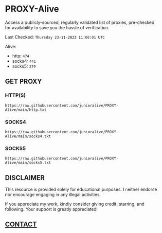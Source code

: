 # PROXY-Alive

Access a publicly-sourced, regularly validated list of proxies, pre-checked for availability to save you the hassle of verification.

Last Checked: `Thursday 23-11-2023 11:00:01 UTC`

Alive:
- http: `474`
- socks4: `441`
- socks5: `379`

## GET PROXY

### HTTP(S)

```https://raw.githubusercontent.com/junioralive/PROXY-Alive/main/http.txt```

### SOCKS4

```https://raw.githubusercontent.com/junioralive/PROXY-Alive/main/socks4.txt```

### SOCKS5

```https://raw.githubusercontent.com/junioralive/PROXY-Alive/main/socks5.txt```

## DISCLAIMER

This resource is provided solely for educational purposes. I neither endorse nor encourage engaging in any illegal activities.

If you appreciate my work, kindly consider giving credit, starring, and following. Your support is greatly appreciated! 

## [CONTACT](https://t.me/TheJuniorAlive)
